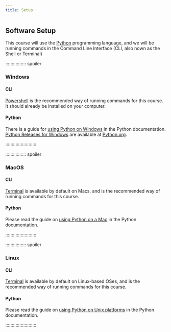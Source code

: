 ```yaml
---
title: Setup
---
```


## Software Setup

This course will use the [Python](https://python.org) programming language, and we will be
running commands in the Command Line Interface (CLI, also nown as the Shell or Terminal)

:::::::::::::::: spoiler

### Windows

#### CLI

[Powershell](https://learn.microsoft.com/en-us/powershell/scripting/learn/ps101/01-getting-started?view=powershell-7.5)
is the recommended way of running commands for this course. It should already be installed on your
computer.

#### Python

There is a guide for [using Python on Windows](https://docs.python.org/3/using/windows.html) in the
Python documentation. [Python Releases for Windows](https://www.python.org/downloads/windows/) are
available at [Python.org](https://python.org).

::::::::::::::::::::::::

:::::::::::::::: spoiler

### MacOS

#### CLI

[Terminal](https://support.apple.com/en-gb/guide/terminal/apd5265185d-f365-44cb-8b09-71a064a42125/mac)
is available by default on Macs, and is the recommended way of running commands for this course.

#### Python

Please read the guide on [using Python on a Mac](https://docs.python.org/3/using/mac.html) in
the Python documentation.

::::::::::::::::::::::::


:::::::::::::::: spoiler

### Linux

#### CLI

[Terminal](https://www.redhat.com/en/blog/linux-terminal-window) is available by default on
Linux-based OSes, and is the recommended way of running commands for this course.

#### Python

Please read the guide on [using Python on Unix platforms](https://docs.python.org/3/using/unix.html) in 
the Python documentation.

::::::::::::::::::::::::
